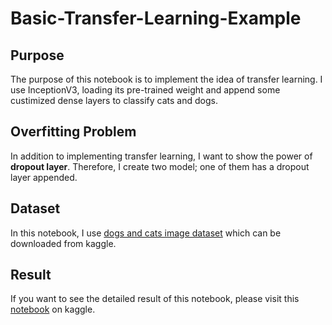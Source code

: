 # Basic-Transfer-Learning-Example

## Purpose
The purpose of this notebook is to implement the idea of transfer learning. 
I use InceptionV3, loading its pre-trained weight and append some custimized dense layers to classify cats and dogs.

## Overfitting Problem
In addition to implementing transfer learning, I want to show the power of **dropout layer**. Therefore, I create two model; one of them has a dropout layer appended.

## Dataset
In this notebook, I use [dogs and cats image dataset](https://www.kaggle.com/chetankv/dogs-cats-images) which can be downloaded from kaggle.

## Result
If you want to see the detailed result of this notebook, please visit this [notebook](https://www.kaggle.com/l066858998/transfer-learning-overfitting) on kaggle.
